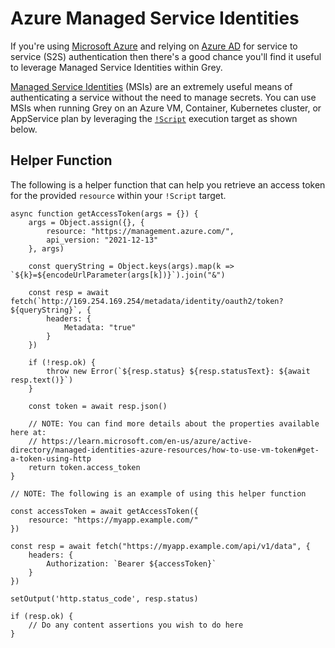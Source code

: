 # Azure Managed Service Identities
If you're using [Microsoft Azure](https://azure.microsoft.com) and relying on
[Azure AD](https://azure.microsoft.com/en-us/products/active-directory) for
service to service (S2S) authentication then there's a good chance you'll
find it useful to leverage Managed Service Identities within Grey.

[Managed Service Identities](https://learn.microsoft.com/en-us/azure/active-directory/managed-identities-azure-resources/overview)
(MSIs) are an extremely useful means of authenticating a service without the
need to manage secrets. You can use MSIs when running Grey on an Azure VM,
Container, Kubernetes cluster, or AppService plan by leveraging the
[`!Script`](../targets/script.md) execution target as shown below.

## Helper Function
The following is a helper function that can help you retrieve an access token
for the provided `resource` within your `!Script` target.

```js{1-24}
async function getAccessToken(args = {}) {
    args = Object.assign({}, {
        resource: "https://management.azure.com/",
        api_version: "2021-12-13"
    }, args)

    const queryString = Object.keys(args).map(k => `${k}=${encodeUrlParameter(args[k])}`).join("&")

    const resp = await fetch(`http://169.254.169.254/metadata/identity/oauth2/token?${queryString}`, {
        headers: {
            Metadata: "true"
        }
    })

    if (!resp.ok) {
        throw new Error(`${resp.status} ${resp.statusText}: ${await resp.text()}`)
    }

    const token = await resp.json()

    // NOTE: You can find more details about the properties available here at:
    // https://learn.microsoft.com/en-us/azure/active-directory/managed-identities-azure-resources/how-to-use-vm-token#get-a-token-using-http
    return token.access_token
}

// NOTE: The following is an example of using this helper function

const accessToken = await getAccessToken({
    resource: "https://myapp.example.com/"
})

const resp = await fetch("https://myapp.example.com/api/v1/data", {
    headers: {
        Authorization: `Bearer ${accessToken}`
    }
})

setOutput('http.status_code', resp.status)

if (resp.ok) {
    // Do any content assertions you wish to do here
}
```